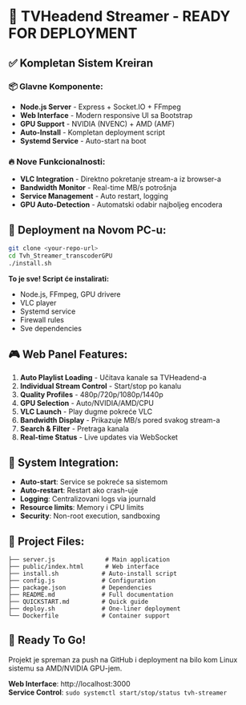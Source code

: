 # 🎯 TVHeadend Streamer - READY FOR DEPLOYMENT

## ✅ Kompletan Sistem Kreiran

### 📦 **Glavne Komponente:**
- **Node.js Server** - Express + Socket.IO + FFmpeg
- **Web Interface** - Modern responsive UI sa Bootstrap
- **GPU Support** - NVIDIA (NVENC) + AMD (AMF) 
- **Auto-Install** - Kompletan deployment script
- **Systemd Service** - Auto-start na boot

### 🔥 **Nove Funkcionalnosti:**
- **VLC Integration** - Direktno pokretanje stream-a iz browser-a
- **Bandwidth Monitor** - Real-time MB/s potrošnja
- **Service Management** - Auto restart, logging
- **GPU Auto-Detection** - Automatski odabir najboljeg encodera

## 🚀 **Deployment na Novom PC-u:**

```bash
git clone <your-repo-url>
cd Tvh_Streamer_transcoderGPU
./install.sh
```

**To je sve! Script će instalirati:**
- Node.js, FFmpeg, GPU drivere
- VLC player
- Systemd service  
- Firewall rules
- Sve dependencies

## 🎮 **Web Panel Features:**

1. **Auto Playlist Loading** - Učitava kanale sa TVHeadend-a
2. **Individual Stream Control** - Start/stop po kanalu
3. **Quality Profiles** - 480p/720p/1080p/1440p
4. **GPU Selection** - Auto/NVIDIA/AMD/CPU
5. **VLC Launch** - Play dugme pokreće VLC
6. **Bandwidth Display** - Prikazuje MB/s pored svakog stream-a
7. **Search & Filter** - Pretraga kanala
8. **Real-time Status** - Live updates via WebSocket

## 🔧 **System Integration:**

- **Auto-start**: Service se pokreće sa sistemom
- **Auto-restart**: Restart ako crash-uje
- **Logging**: Centralizovani logs via journald
- **Resource limits**: Memory i CPU limits
- **Security**: Non-root execution, sandboxing

## 📁 **Project Files:**
```
├── server.js              # Main application
├── public/index.html      # Web interface  
├── install.sh            # Auto-install script
├── config.js             # Configuration
├── package.json          # Dependencies
├── README.md             # Full documentation
├── QUICKSTART.md         # Quick guide
├── deploy.sh             # One-liner deployment
└── Dockerfile            # Container support
```

## 🎯 **Ready To Go!**

Projekt je spreman za push na GitHub i deployment na bilo kom Linux sistemu sa AMD/NVIDIA GPU-jem.

**Web Interface**: http://localhost:3000  
**Service Control**: `sudo systemctl start/stop/status tvh-streamer`
